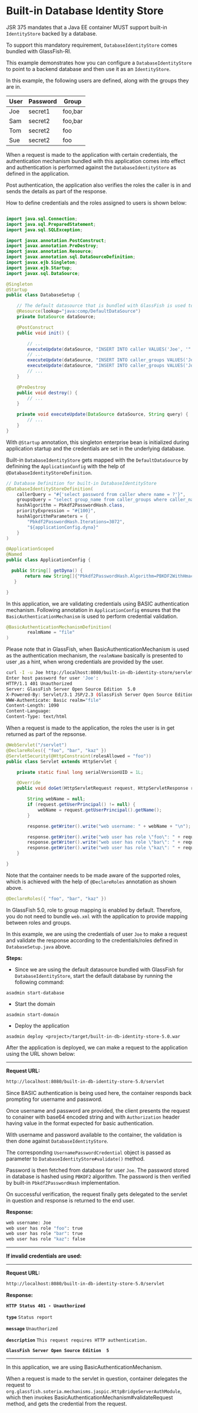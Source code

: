 [//]: # " Copyright (c) 2020 Oracle and/or its affiliates. All rights reserved. "
[//]: # "  "
[//]: # " This program and the accompanying materials are made available under the "
[//]: # " terms of the Eclipse Public License v. 2.0, which is available at "
[//]: # " http://www.eclipse.org/legal/epl-2.0. "
[//]: # "  "
[//]: # " This Source Code may also be made available under the following Secondary "
[//]: # " Licenses when the conditions for such availability set forth in the "
[//]: # " Eclipse Public License v. 2.0 are satisfied: GNU General Public License, "
[//]: # " version 2 with the GNU Classpath Exception, which is available at "
[//]: # " https://www.gnu.org/software/classpath/license.html. "
[//]: # "  "
[//]: # " SPDX-License-Identifier: EPL-2.0 OR GPL-2.0 WITH Classpath-exception-2.0 "

# Built-in Database Identity Store
JSR 375 mandates that a Java EE container MUST support built-in `IdentityStore` backed by a database.

To support this mandatory requirement, `DatabaseIdentityStore` comes bundled with GlassFish-RI.

This example demonstrates how you can configure a `DatabaseIdentityStore` to point to a backend database and then use it as an `IdentityStore`.

In this example, the following users are defined, along with the groups they are in.

|User|Password|Group|
|----|--------|----|
|Joe|secret1|foo,bar|
|Sam|secret2|foo,bar|
|Tom|secret2|foo|
|Sue|secret2|foo|

When a request is made to the application with certain credentials, the authentication mechanism bundled with this application comes into effect and authentication is performed against the `DatabaseIdentityStore` as defined in the application.

Post authentication, the application also verifies the roles the caller is in and sends the details as part of the response.

How to define credentials and the roles assigned to users is shown below:

```java

import java.sql.Connection;
import java.sql.PreparedStatement;
import java.sql.SQLException;

import javax.annotation.PostConstruct;
import javax.annotation.PreDestroy;
import javax.annotation.Resource;
import javax.annotation.sql.DataSourceDefinition;
import javax.ejb.Singleton;
import javax.ejb.Startup;
import javax.sql.DataSource;

@Singleton
@Startup
public class DatabaseSetup {

    // The default datasource that is bundled with GlassFish is used to store // credentials.
    @Resource(lookup="java:comp/DefaultDataSource")
    private DataSource dataSource;

    @PostConstruct
    public void init() {

        // ...      
        executeUpdate(dataSource, "INSERT INTO caller VALUES('Joe', '" + passwordHash.generate("secret1".toCharArray()) + "')");
        // ...        
        executeUpdate(dataSource, "INSERT INTO caller_groups VALUES('Joe', 'foo')");
        executeUpdate(dataSource, "INSERT INTO caller_groups VALUES('Joe', 'bar')");
        // ...        
    }

    @PreDestroy
    public void destroy() {
    	// ...
    }

    private void executeUpdate(DataSource dataSource, String query) {
        // ...
    }    
}

```
With `@Startup` annotation, this singleton enterprise bean is initialized during application startup and the credentials are set in the underlying database.

Built-in `DatabaseIdentityStore` gets mapped with the `DefaultDataSource` by definining the `ApplicationConfig` with the help of `@DatabaseIdentityStoreDefinition`.

```java
// Database Definition for built-in DatabaseIdentityStore
@DatabaseIdentityStoreDefinition(
    callerQuery = "#{'select password from caller where name = ?'}",
    groupsQuery = "select group_name from caller_groups where caller_name = ?",
    hashAlgorithm = Pbkdf2PasswordHash.class,
    priorityExpression = "#{100}",
    hashAlgorithmParameters = {
        "Pbkdf2PasswordHash.Iterations=3072",
        "${applicationConfig.dyna}"
    }
)

@ApplicationScoped
@Named
public class ApplicationConfig {

  public String[] getDyna() {
       return new String[]{"Pbkdf2PasswordHash.Algorithm=PBKDF2WithHmacSHA512", "Pbkdf2PasswordHash.SaltSizeBytes=64"};
   }

}
```
In this application, we are validating credentials using BASIC authentication mechanism. Following annotation in `ApplicationConfig` ensures that the `BasicAuthenticationMechanism` is used to perform credential validation.

```java
@BasicAuthenticationMechanismDefinition(
        realmName = "file"
)
```

Please note that in GlassFish, when BasicAuthenticationMechanism is used as the authentication mechanism, the `realmName` basically is presented to user ,as a hint, when wrong credentials are provided by the user.


```bash
curl -I -u Joe http://localhost:8080/built-in-db-identity-store/servlet
Enter host password for user 'Joe':
HTTP/1.1 401 Unauthorized
Server: GlassFish Server Open Source Edition  5.0
X-Powered-By: Servlet/3.1 JSP/2.3 (GlassFish Server Open Source Edition  5.0  Java/Oracle Corporation/1.8)
WWW-Authenticate: Basic realm="file"
Content-Length: 1090
Content-Language:
Content-Type: text/html
```

When a request is made to the application, the roles the user is in get returned as part of the repsonse.

```java
@WebServlet("/servlet")
@DeclareRoles({ "foo", "bar", "kaz" })
@ServletSecurity(@HttpConstraint(rolesAllowed = "foo"))
public class Servlet extends HttpServlet {

    private static final long serialVersionUID = 1L;

    @Override
    public void doGet(HttpServletRequest request, HttpServletResponse response) throws ServletException, IOException {

        String webName = null;
        if (request.getUserPrincipal() != null) {
            webName = request.getUserPrincipal().getName();
        }

        response.getWriter().write("web username: " + webName + "\n");

        response.getWriter().write("web user has role \"foo\": " + request.isUserInRole("foo") + "\n");
        response.getWriter().write("web user has role \"bar\": " + request.isUserInRole("bar") + "\n");
        response.getWriter().write("web user has role \"kaz\": " + request.isUserInRole("kaz") + "\n");
    }

}
```
Note that the container needs to be made aware of the supported roles, which is achieved with the help of `@DeclareRoles` annotation as shown above.

```java
@DeclareRoles({ "foo", "bar", "kaz" })
```
In GlassFish 5.0, role to group mapping is enabled by default. Therefore, you do not need to bundle `web.xml` with the application to provide mapping between roles and groups.

In this example, we are using the credentials of user `Joe` to make a request and validate the response according to the credentials/roles defined in `DatabaseSetup.java` above.

**Steps:**

* Since we are using the default datasource bundled with GlassFish for `DatabaseIdentityStore`, start the default database by running the following command:

`asadmin start-database`

* Start the domain

`asadmin start-domain`

* Deploy the application

`asadmin deploy <project>/target/built-in-db-identity-store-5.0.war`

After the application is deployed, we can make a request to the application using the URL shown below:

---

**Request URL:**

```bash
http://localhost:8080/built-in-db-identity-store-5.0/servlet
```

Since BASIC authentication is being used here, the container responds back prompting for username and password.

Once username and password are provided, the client presents the request to conainer with base64 encoded string and with `Authorization` header having value in the format expected for basic authentication.

With username and password available to the container, the validation is then done against `DatabaseIdentityStore`.

The corresponding `UsernamePasswordCredential` object is passed as parameter to `DatabaseIdentityStore#validate()` method.

Password is then fetched from database for user `Joe`. The password stored in database is hashed using `PBKDF2` algorithm. The password is then verified by built-in `Pbkdf2PasswordHash` implementation.

On successful verification, the request finally gets delegated to the servlet in question and response is returned to the end user.

**Response:**

```bash
web username: Joe
web user has role "foo": true
web user has role "bar": true
web user has role "kaz": false
```
---

**If invalid credentials are used:**

---

**Request URL:**

```bash
http://localhost:8080/built-in-db-identity-store-5.0/servlet
```

**Response:**


**`HTTP Status 401 - Unauthorized`**

**`type`** `Status report`

**`message`** `Unauthorized`

**`description`** `This request requires HTTP authentication.`

**`GlassFish Server Open Source Edition  5`**

---

In this application, we are using BasicAuthenticationMechanism.

When a request is made to the servlet in question,
container delegates the request to `org.glassfish.soteria.mechanisms.jaspic.HttpBridgeServerAuthModule`, which then invokes BasicAuthenticationMechanism#validateRequest method, and gets the credential from the request.
